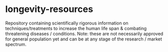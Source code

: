 # longevity-resources
Repository containing scientifically rigorous information on techniques/treatments to increase the human life span &amp; combating threatening diseases / conditions. Note: these are not necessarily approved for general population yet and can be at any stage of the research / market spectrum.
